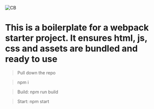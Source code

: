 <img src="https://avatars2.githubusercontent.com/u/21125127?s=460&u=1a0d9ef8d8fc7c1efc6ba5dd6ac5274cc42758d9&v=4" title="Chris Brown" alt="CB">


# This is a boilerplate for a webpack starter project.  It ensures html, js, css and assets are bundled and ready to use

> Pull down the repo

> npm i

> Build: npm run build

> Start: npm start

